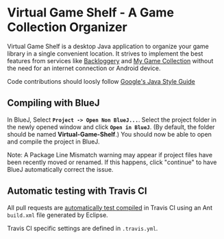 # Virtual Game Shelf - A Game Collection Organizer
Virtual Game Shelf is a desktop Java application to organize your 
game library in a single convenient location. It strives to implement 
the best features from services like [Backloggery](http://www.backloggery.com/) 
and [My Game Collection](http://my-game-collection.tuyware.com/) without 
the need for an internet connection or Android device.

Code contributions should loosly follow [Google's Java Style Guide](https://google.github.io/styleguide/javaguide.html)

## Compiling with BlueJ

In BlueJ, Select **`Project -> Open Non BlueJ...`**. Select the project 
folder in the newly opened window and click **`Open in BlueJ`**. 
(By default, the folder should be named **Virtual-Game-Shelf**.) 
You should now be able to open and compile the project in BlueJ.

Note: A Package Line Mismatch warning may appear if project 
files have been recently moved or renamed. If this happens, 
click "continue" to have BlueJ automatically correct the issue.

## Automatic testing with Travis CI

All pull requests are [automatically test compiled](https://travis-ci.com/Stevoisiak/Virtual-Game-Shelf/) 
in Travis CI using an Ant `build.xml` file generated by Eclipse.

Travis CI specific settings are defined in `.travis.yml`.
